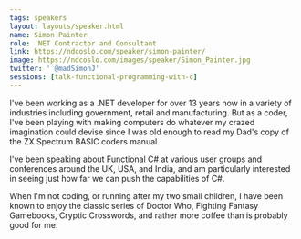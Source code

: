 ```yaml
---
tags: speakers
layout: layouts/speaker.html
name: Simon Painter
role: .NET Contractor and Consultant
link: https://ndcoslo.com/speaker/simon-painter/
image: https://ndcoslo.com/images/speaker/Simon_Painter.jpg
twitter: ' @madSimonJ'
sessions: [talk-functional-programming-with-c]
---
```

I've been working as a .NET developer for over 13 years now in a variety of industries including government, retail and manufacturing. But as a coder, I've been playing with making computers do whatever my crazed imagination could devise since I was old enough to read my Dad's copy of the ZX Spectrum BASIC coders manual.

I've been speaking about Functional C# at various user groups and conferences around the UK, USA, and India, and am particularly interested in seeing just how far we can push the capabilities of C#.

When I'm not coding, or running after my two small children, I have been known to enjoy the classic series of Doctor Who, Fighting Fantasy Gamebooks, Cryptic Crosswords, and rather more coffee than is probably good for me.